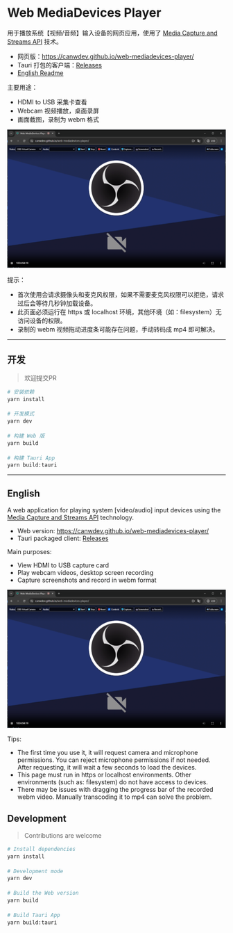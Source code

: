 # Web MediaDevices Player

用于播放系统【视频/音频】输入设备的网页应用，使用了 [Media Capture and Streams API](https://developer.mozilla.org/en-US/docs/Web/API/MediaDevices/getUserMedia) 技术。

- 网页版：https://canwdev.github.io/web-mediadevices-player/
- Tauri 打包的客户端：[Releases](https://github.com/canwdev/web-mediadevices-player/releases)
- [English Readme](https://github.com/canwdev/web-mediadevices-player/tree/master?tab=readme-ov-file#english)

主要用途：
- HDMI to USB 采集卡查看
- Webcam 视频播放，桌面录屏
- 画面截图，录制为 webm 格式

![screenshot](screenshot.png)

提示：
- 首次使用会请求摄像头和麦克风权限，如果不需要麦克风权限可以拒绝，请求过后会等待几秒钟加载设备。
- 此页面必须运行在 https 或 localhost 环境，其他环境（如：filesystem）无访问设备的权限。
- 录制的 webm 视频拖动进度条可能存在问题，手动转码成 mp4 即可解决。

---

## 开发

> 欢迎提交PR

```sh
# 安装依赖
yarn install

# 开发模式
yarn dev

# 构建 Web 版
yarn build

# 构建 Tauri App
yarn build:tauri
```

---

## English

A web application for playing system [video/audio] input devices using the [Media Capture and Streams API](https://developer.mozilla.org/en-US/docs/Web/API/MediaDevices/getUserMedia) technology.

- Web version: https://canwdev.github.io/web-mediadevices-player/
- Tauri packaged client: [Releases](https://github.com/canwdev/web-mediadevices-player/releases)

Main purposes:
- View HDMI to USB capture card
- Play webcam videos, desktop screen recording
- Capture screenshots and record in webm format

![screenshot](screenshot.png)

Tips:
- The first time you use it, it will request camera and microphone permissions. You can reject microphone permissions if not needed. After requesting, it will wait a few seconds to load the devices.
- This page must run in https or localhost environments. Other environments (such as: filesystem) do not have access to devices.
- There may be issues with dragging the progress bar of the recorded webm video. Manually transcoding it to mp4 can solve the problem.

## Development

> Contributions are welcome

```sh
# Install dependencies
yarn install

# Development mode
yarn dev

# Build the Web version
yarn build

# Build Tauri App
yarn build:tauri
```
